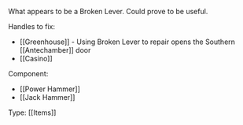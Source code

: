 What appears to be a Broken Lever.
Could prove to be useful.

Handles to fix:
- [[Greenhouse]] - Using Broken Lever to repair opens the Southern [[Antechamber]] door
- [[Casino]]

Component:
- [[Power Hammer]]
- [[Jack Hammer]]

Type: [[Items]]